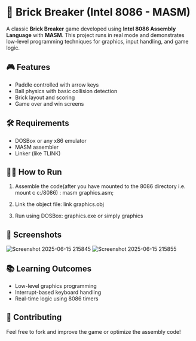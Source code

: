 # 🧱 Brick Breaker (Intel 8086 - MASM)

A classic **Brick Breaker** game developed using **Intel 8086 Assembly Language** with **MASM**. This project runs in real mode and demonstrates low-level programming techniques for graphics, input handling, and game logic.

## 🎮 Features
- Paddle controlled with arrow keys
- Ball physics with basic collision detection
- Brick layout and scoring
- Game over and win screens

## 🛠️ Requirements
- DOSBox or any x86 emulator
- MASM assembler
- Linker (like TLINK)

## 🏃‍♂️ How to Run
1. Assemble the code(after you have mounted to the 8086 directory i.e. mount c c:/8086) :
   masm graphics.asm;
   
2. Link the object file:
   link graphics.obj
   
3. Run using DOSBox:
   graphics.exe or simply graphics

## 📸 Screenshots
![Screenshot 2025-06-15 215845](https://github.com/user-attachments/assets/d0dab569-b61a-40f2-b460-2437b2b0b18a)
![Screenshot 2025-06-15 215855](https://github.com/user-attachments/assets/f81ee371-bac2-429e-837e-4cfe9e90a164)

## 📚 Learning Outcomes
- Low-level graphics programming
- Interrupt-based keyboard handling
- Real-time logic using 8086 timers

## 🤝 Contributing
Feel free to fork and improve the game or optimize the assembly code!



